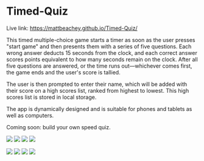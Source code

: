 # Timed-Quiz

Live link: https://mattbeachey.github.io/Timed-Quiz/

This timed multiple-choice game starts a timer as soon as the user presses "start game" and then presents them with a series of five questions. Each wrong answer deducts 15 seconds from the clock, and each correct answer scores points equivalent to how many seconds remain on the clock. After all five questions are answered, or the time runs out—whichever comes first, the game ends and the user's score is tallied.

The user is then prompted to enter their name, which will be added with their score on a high scores list, ranked from highest to lowest. This high scores list is stored in local storage. 

The app is dynamically designed and is suitable for phones and tablets as well as computers. 

Coming soon: build your own speed quiz.

![](https://github.com/mattbeachey/Timed-Quiz/blob/master/assets/SpeedQuiz1.PNG)
![](https://github.com/mattbeachey/Timed-Quiz/blob/master/assets/SpeedQuiz2.PNG)
![](https://github.com/mattbeachey/Timed-Quiz/blob/master/assets/SpeedQuiz3.PNG)
![](https://github.com/mattbeachey/Timed-Quiz/blob/master/assets/SpeedQuiz4.PNG)

![](./assets/SpeedQuiz1.png)
![](./assets/SpeedQuiz2.png)
![](./assets/SpeedQuiz3.png)
![](./assets/SpeedQuiz4.png)

